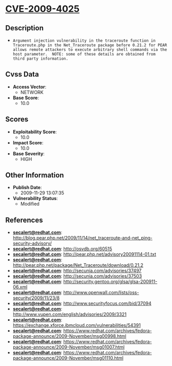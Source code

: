 
# [CVE-2009-4025](http://blog.pear.php.net/2009/11/14/net_traceroute-and-net_ping-security-advisory/)

## Description

- `Argument injection vulnerability in the traceroute function in Traceroute.php in the Net_Traceroute package before 0.21.2 for PEAR allows remote attackers to execute arbitrary shell commands via the host parameter.  NOTE: some of these details are obtained from third party information.`

## Cvss Data

- **Access Vector**:
  - NETWORK
- **Base Score**:
  - 10.0

## Scores

- **Exploitability Score**:
  - 10.0
- **Impact Score**:
  - 10.0
- **Base Severity**:
  - HIGH

## Other Information

- **Publish Date**:
  - 2009-11-29 13:07:35
- **Vulnerability Status**:
  - Modified

## References

- **secalert@redhat.com**: http://blog.pear.php.net/2009/11/14/net_traceroute-and-net_ping-security-advisory/
- **secalert@redhat.com**: http://osvdb.org/60515
- **secalert@redhat.com**: http://pear.php.net/advisory20091114-01.txt
- **secalert@redhat.com**: http://pear.php.net/package/Net_Traceroute/download/0.21.2
- **secalert@redhat.com**: http://secunia.com/advisories/37497
- **secalert@redhat.com**: http://secunia.com/advisories/37503
- **secalert@redhat.com**: http://security.gentoo.org/glsa/glsa-200911-06.xml
- **secalert@redhat.com**: http://www.openwall.com/lists/oss-security/2009/11/23/8
- **secalert@redhat.com**: http://www.securityfocus.com/bid/37094
- **secalert@redhat.com**: http://www.vupen.com/english/advisories/2009/3321
- **secalert@redhat.com**: https://exchange.xforce.ibmcloud.com/vulnerabilities/54391
- **secalert@redhat.com**: https://www.redhat.com/archives/fedora-package-announce/2009-November/msg00998.html
- **secalert@redhat.com**: https://www.redhat.com/archives/fedora-package-announce/2009-November/msg01007.html
- **secalert@redhat.com**: https://www.redhat.com/archives/fedora-package-announce/2009-November/msg01110.html
